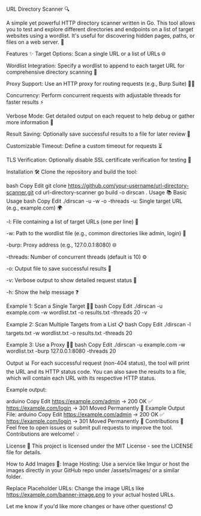 URL Directory Scanner 🔍

A simple yet powerful HTTP directory scanner written in Go. This tool allows you to test and explore different directories and endpoints on a list of target websites using a wordlist. It's useful for discovering hidden pages, paths, or files on a web server. 🚀

Features ✨
Target Options: Scan a single URL or a list of URLs 🌐

Wordlist Integration: Specify a wordlist to append to each target URL for comprehensive directory scanning 📜

Proxy Support: Use an HTTP proxy for routing requests (e.g., Burp Suite) 🕵️‍♂️

Concurrency: Perform concurrent requests with adjustable threads for faster results ⚡

Verbose Mode: Get detailed output on each request to help debug or gather more information 💬

Result Saving: Optionally save successful results to a file for later review 💾

Customizable Timeout: Define a custom timeout for requests ⏳

TLS Verification: Optionally disable SSL certificate verification for testing 🔐

Installation 🛠️
Clone the repository and build the tool:

bash
Copy
Edit
git clone https://github.com/your-username/url-directory-scanner.git
cd url-directory-scanner
go build -o dirscan .
Usage 📚
Basic Usage
bash
Copy
Edit
./dirscan -u <target-url> -w <wordlist> -o <output-file> -threads <num-threads>
-u: Single target URL (e.g., example.com) 🌍

-l: File containing a list of target URLs (one per line) 📄

-w: Path to the wordlist file (e.g., common directories like admin, login) 📑

-burp: Proxy address (e.g., 127.0.0.1:8080) 🌐

-threads: Number of concurrent threads (default is 10) ⚙️

-o: Output file to save successful results 💬

-v: Verbose output to show detailed request status 🧐

-h: Show the help message ❓

Example 1: Scan a Single Target 🧑‍💻
bash
Copy
Edit
./dirscan -u example.com -w wordlist.txt -o results.txt -threads 20 -v

Example 2: Scan Multiple Targets from a List 📋
bash
Copy
Edit
./dirscan -l targets.txt -w wordlist.txt -o results.txt -threads 20

Example 3: Use a Proxy 🕵️‍♀️
bash
Copy
Edit
./dirscan -u example.com -w wordlist.txt -burp 127.0.0.1:8080 -threads 20

Output 📊
For each successful request (non-404 status), the tool will print the URL and its HTTP status code. You can also save the results to a file, which will contain each URL with its respective HTTP status.

Example output:

arduino
Copy
Edit
https://example.com/admin -> 200 OK ✅
https://example.com/login -> 301 Moved Permanently 🔄
Example Output File:
arduino
Copy
Edit
https://example.com/admin -> 200 OK ✅
https://example.com/login -> 301 Moved Permanently 🔄
Contributions 🤝
Feel free to open issues or submit pull requests to improve the tool. Contributions are welcome! 💡

License 📝
This project is licensed under the MIT License - see the LICENSE file for details.

How to Add Images 📸:
Image Hosting: Use a service like Imgur or host the images directly in your GitHub repo under /assets/images/ or a similar folder.

Replace Placeholder URLs: Change the image URLs like https://example.com/banner-image.png to your actual hosted URLs.

Let me know if you'd like more changes or have other questions! 😊
